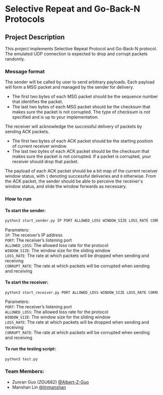 # Selective Repeat and Go-Back-N Protocols

## Project Description
This project implements Selective Repeat Protocol and Go-Back-N protocol. The emulated UDP connection is expected to drop and corrupt packets randomly.

### Message format
The sender will be called by user to send arbitrary payloads. Each payload will form a MSG packet and managed by the sender for delivery.
 - The first two bytes of each MSG packet should be the sequence number that identifies the packet.
 - The last two bytes of each MSG packet should be the checksum that makes sure the packet is not corrupted. The type of checksum is not specified and is up to your implementation.

The receiver will acknowledge the successful delivery of packets by sending ACK packets. 
 - The first two bytes of each ACK packet should be the starting position of current receiver window. 
 - The last two bytes of each ACK packet should be the checksum that makes sure the packet is not corrupted. If a packet is corrupted, your receiver should drop that packet. 

The payload of each ACK packet should be a bit map of the current receiver window status, with `1` denoting successful deliveries and `0` otherwise. From the ACK packet, the sender should be able to perceive the receiver's window status, and slide the window forwards as necessary. 

### How to run
#### To start the sender: <br/>
```python
python3 start_sender.py IP PORT ALLOWED_LOSS WINDOW_SIZE LOSS_RATE CORRUPT_RATE
```

Parameters: <br/>
`IP`: The receiver’s IP address <br/>
`PORT`: The receiver’s listening port <br/>
`ALLOWED_LOSS`: The allowed loss rate for the protocol <br/>
`WINDOW_SIZE`: The window size for the sliding window <br/>
`LOSS_RATE`: The rate at which packets will be dropped when sending and receiving <br/>
`CORRUPT_RATE`: The rate at which packets will be corrupted when sending and receiving <br/>

#### To start the receiver: <br/>
```python
python3 start_receiver.py PORT ALLOWED_LOSS WINDOW_SIZE LOSS_RATE CORRUPT_RATE
```

Parameters: <br/>
`PORT`: The receiver’s listening port <br/>
`ALLOWED_LOSS`: The allowed loss rate for the protocol <br/>
`WINDOW_SIZE`: The window size for the sliding window <br/>
`LOSS_RATE`: The rate at which packets will be dropped when sending and receiving <br/>
`CORRUPT_RATE`: The rate at which packets will be corrupted when sending and receiving <br/>
 
#### To run the testing script: <br/>
```python
python3 test.py
```

### Team Members:
- Zunran Guo (ZGU682) [@Albert-Z-Guo](https://github.com/Albert-Z-Guo)
- Manshan Lin [@linmanshan](https://github.com/linmanshan)
